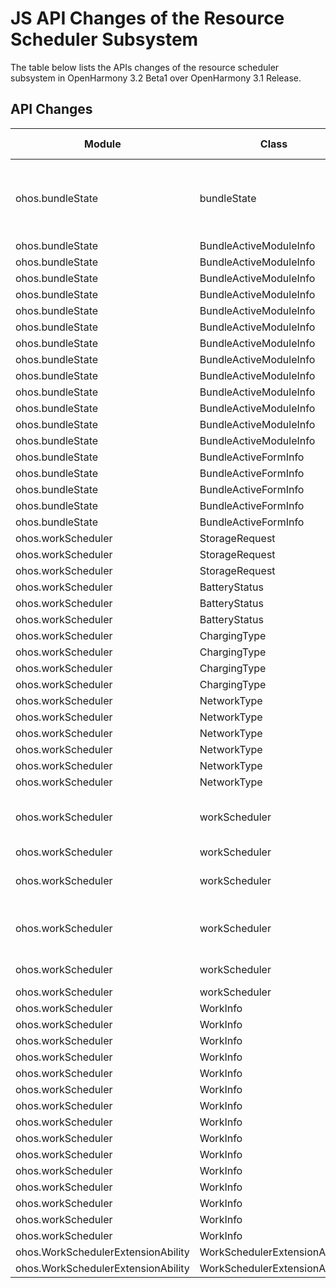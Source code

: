 # JS API Changes of the Resource Scheduler Subsystem

The table below lists the APIs changes of the resource scheduler subsystem in OpenHarmony 3.2 Beta1 over OpenHarmony 3.1 Release.

## API Changes

| Module| Class| Method/Attribute/Enumeration/Constant| Change Type|
|---|---|---|---|
| ohos.bundleState | bundleState | getRecentlyUsedModules(maxNum?: number, callback: AsyncCallback\<Array\<BundleActiveModuleInfo>>): void;<br>getRecentlyUsedModules(maxNum?: number): Promise\<Array\<BundleActiveModuleInfo>>; | Added|
| ohos.bundleState | BundleActiveModuleInfo | formRecords: Array\<BundleActiveFormInfo>; | Added|
| ohos.bundleState | BundleActiveModuleInfo | lastModuleUsedTime: number; | Added|
| ohos.bundleState | BundleActiveModuleInfo | launchedCount: number; | Added|
| ohos.bundleState | BundleActiveModuleInfo | abilityIconId?: number; | Added|
| ohos.bundleState | BundleActiveModuleInfo | abilityDescriptionId?: number; | Added|
| ohos.bundleState | BundleActiveModuleInfo | abilityLableId?: number; | Added|
| ohos.bundleState | BundleActiveModuleInfo | descriptionId?: number; | Added|
| ohos.bundleState | BundleActiveModuleInfo | labelId?: number; | Added|
| ohos.bundleState | BundleActiveModuleInfo | appLabelId?: number; | Added|
| ohos.bundleState | BundleActiveModuleInfo | abilityName?: string; | Added|
| ohos.bundleState | BundleActiveModuleInfo | moduleName: string; | Added|
| ohos.bundleState | BundleActiveModuleInfo | bundleName: string; | Added|
| ohos.bundleState | BundleActiveModuleInfo | deviceId?: string; | Added|
| ohos.bundleState | BundleActiveFormInfo | count: number; | Added|
| ohos.bundleState | BundleActiveFormInfo | formLastUsedTime: number; | Added|
| ohos.bundleState | BundleActiveFormInfo | formId: number; | Added|
| ohos.bundleState | BundleActiveFormInfo | formDimension: number; | Added|
| ohos.bundleState | BundleActiveFormInfo | formName: string; | Added|
| ohos.workScheduler | StorageRequest | STORAGE_LEVEL_LOW_OR_OKAY | Added|
| ohos.workScheduler | StorageRequest | STORAGE_LEVEL_OKAY | Added|
| ohos.workScheduler | StorageRequest | STORAGE_LEVEL_LOW = 0 | Added|
| ohos.workScheduler | BatteryStatus | BATTERY_STATUS_LOW_OR_OKAY | Added|
| ohos.workScheduler | BatteryStatus | BATTERY_STATUS_OKAY | Added|
| ohos.workScheduler | BatteryStatus | BATTERY_STATUS_LOW = 0 | Added|
| ohos.workScheduler | ChargingType | CHARGING_PLUGGED_WIRELESS | Added|
| ohos.workScheduler | ChargingType | CHARGING_PLUGGED_USB | Added|
| ohos.workScheduler | ChargingType | CHARGING_PLUGGED_AC | Added|
| ohos.workScheduler | ChargingType | CHARGING_PLUGGED_ANY = 0 | Added|
| ohos.workScheduler | NetworkType | NETWORK_TYPE_ETHERNET | Added|
| ohos.workScheduler | NetworkType | NETWORK_TYPE_WIFI_P2P | Added|
| ohos.workScheduler | NetworkType | NETWORK_TYPE_BLUETOOTH | Added|
| ohos.workScheduler | NetworkType | NETWORK_TYPE_WIFI | Added|
| ohos.workScheduler | NetworkType | NETWORK_TYPE_MOBILE | Added|
| ohos.workScheduler | NetworkType | NETWORK_TYPE_ANY = 0 | Added|
| ohos.workScheduler | workScheduler | isLastWorkTimeOut(workId: number, callback: AsyncCallback\<void>): boolean;<br>isLastWorkTimeOut(workId: number): Promise\<boolean>; | Added|
| ohos.workScheduler | workScheduler | stopAndClearWorks(): boolean; | Added|
| ohos.workScheduler | workScheduler | obtainAllWorks(callback: AsyncCallback\<void>): Array\<WorkInfo>;<br>obtainAllWorks(): Promise\<Array\<WorkInfo>>; | Added|
| ohos.workScheduler | workScheduler | getWorkStatus(workId: number, callback: AsyncCallback\<WorkInfo>): void;<br>getWorkStatus(workId: number): Promise\<WorkInfo>; | Added|
| ohos.workScheduler | workScheduler | stopWork(work: WorkInfo, needCancel?: boolean): boolean; | Added|
| ohos.workScheduler | workScheduler | startWork(work: WorkInfo): boolean; | Added|
| ohos.workScheduler | WorkInfo | idleWaitTime?: number; | Added|
| ohos.workScheduler | WorkInfo | isDeepIdle?: boolean; | Added|
| ohos.workScheduler | WorkInfo | repeatCount?: number; | Added|
| ohos.workScheduler | WorkInfo | isRepeat?: boolean; | Added|
| ohos.workScheduler | WorkInfo | repeatCycleTime?: number; | Added|
| ohos.workScheduler | WorkInfo | storageRequest?: StorageRequest; | Added|
| ohos.workScheduler | WorkInfo | batteryStatus?: BatteryStatus; | Added|
| ohos.workScheduler | WorkInfo | batteryLevel?: number; | Added|
| ohos.workScheduler | WorkInfo | chargerType?: ChargingType; | Added|
| ohos.workScheduler | WorkInfo | isCharging?: boolean; | Added|
| ohos.workScheduler | WorkInfo | networkType?: NetworkType; | Added|
| ohos.workScheduler | WorkInfo | isPersisted?: boolean; | Added|
| ohos.workScheduler | WorkInfo | abilityName: string; | Added|
| ohos.workScheduler | WorkInfo | bundleName: string; | Added|
| ohos.workScheduler | WorkInfo | workId: number; | Added|
| ohos.WorkSchedulerExtensionAbility | WorkSchedulerExtensionAbility | onWorkStop(work: workScheduler.WorkInfo): void; | Added|
| ohos.WorkSchedulerExtensionAbility | WorkSchedulerExtensionAbility | onWorkStart(work: workScheduler.WorkInfo): void; | Added|
